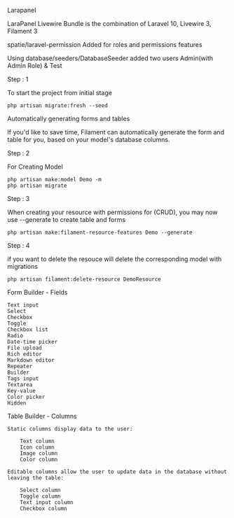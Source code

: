 Larapanel

LaraPanel Livewire Bundle is the combination of Laravel 10, Livewire 3, Filament 3

spatie/laravel-permission Added for roles and permissions features

Using database/seeders/DatabaseSeeder added two users Admin(with Admin Role) & Test

Step : 1

To start the project from initial stage

    php artisan migrate:fresh --seed

Automatically generating forms and tables

If you'd like to save time, Filament can automatically generate the form and table for you, based on your model's database columns.

<!-- The doctrine/dbal package is required to use this functionality:

    composer require doctrine/dbal --dev -->

Step : 2

For Creating Model
    
    php artisan make:model Demo -m
    php artisan migrate

Step : 3

When creating your resource with permissions for (CRUD), you may now use --generate to create table and forms

<!-- php artisan cache:forget spatie.permission.cache 

    php artisan cache:clear -->

    php artisan make:filament-resource-features Demo --generate

Step : 4

if you want to delete the resouce will delete the corresponding model with migrations

    php artisan filament:delete-resource DemoResource

<!-- Creating Policy to assign the Permissions   

    php artisan make:policy DemoPolicy --model=Demo -->



<!-- For Deleting created Model

    php artisan delete:model Demo -->

Form Builder - Fields
    
    Text input
    Select
    Checkbox
    Toggle
    Checkbox list
    Radio
    Date-time picker
    File upload
    Rich editor
    Markdown editor
    Repeater
    Builder
    Tags input
    Textarea
    Key-value
    Color picker
    Hidden

Table Builder - Columns

    Static columns display data to the user:

        Text column
        Icon column
        Image column
        Color column

    Editable columns allow the user to update data in the database without leaving the table:

        Select column
        Toggle column
        Text input column
        Checkbox column
